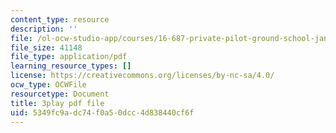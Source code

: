 ```yaml
---
content_type: resource
description: ''
file: /ol-ocw-studio-app/courses/16-687-private-pilot-ground-school-january-iap-2019/5349fc9adc74f0a50dcc4d838440cf6f_kiCNa95DnnE.pdf
file_size: 41148
file_type: application/pdf
learning_resource_types: []
license: https://creativecommons.org/licenses/by-nc-sa/4.0/
ocw_type: OCWFile
resourcetype: Document
title: 3play pdf file
uid: 5349fc9a-dc74-f0a5-0dcc-4d838440cf6f
---
```

